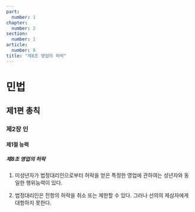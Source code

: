 ```yaml
---
part:
  number: 1
chapter:
  number: 2
section:
  number: 1
article:
  number: 8
title: "제8조 영업의 허락"
---
```

# 민법

## 제1편 총칙

### 제2장 인

#### 제1절 능력

##### 제8조 영업의 허락

1. 미성년자가 법정대리인으로부터 허락을 얻은 특정한 영업에 관하여는 성년자와 동일한 행위능력이 있다.

2. 법정대리인은 전항의 허락을 취소 또는 제한할 수 있다. 그러나 선의의 제삼자에게 대항하지 못한다.
